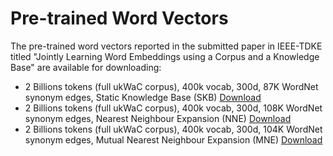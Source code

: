 # Pre-trained Word Vectors
The pre-trained word vectors reported in the submitted paper in IEEE-TDKE titled "Jointly Learning Word Embeddings using a Corpus and a Knowledge Base" are available for downloading:
* 2 Billions tokens (full ukWaC corpus), 400k vocab, 300d, 87K WordNet synonym edges, Static Knowledge Base (SKB)
[Download](http://github.com)
* 2 Billions tokens (full ukWaC corpus), 400k vocab, 300d, 108K WordNet synonym edges, Nearest Neighbour Expansion (NNE)
[Download](http://github.com)
* 2 Billions tokens (full ukWaC corpus), 400k vocab, 300d, 104K WordNet synonym edges, Mutual Nearest Neighbour Expansion (MNE)
[Download](http://github.com)
